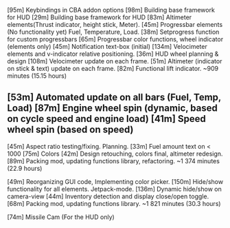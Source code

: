 [95m]  Keybindings in CBA addon options
[98m]  Building base framework for HUD
[29m]  Building base framework for HUD
[83m]  Altimeter elements(Thrust indicator, height stick, Meter).
[45m]  Progressbar elements (No functionality yet) Fuel, Temperature, Load.
[38m]  Setprogress function for custom progressbars
[65m]  Progressbar color functions, wheel indicator (elements only)
[45m]  Notification text-box (initial)
[134m] Velocimeter elements and v-indicator relative positioning.
[36m]  HUD wheel planning & design
[108m] Velocimeter update on each frame.
[51m]  Altimeter (indicator on stick & text) update on each frame.
[82m]  Functional lift indicator.
~909 minutes (15.15 hours)

[53m] Automated update on all bars (Fuel, Temp, Load)
[87m] Engine wheel spin (dynamic, based on cycle speed and engine load)
[41m] Speed wheel spin (based on speed)
---
[45m] Aspect ratio testing/fixing. Planning.
[33m] Fuel amount text on < 1000
[75m] Colors
[42m] Design retouching, colors final, altimeter redesign.
[89m] Packing mod, updating functions library, refactoring.
~1 374 minutes (22.9 hours)

[49m]  Reorganizing GUI code, Implementing color picker.
[150m] Hide/show functionality for all elements. Jetpack-mode.
[136m] Dynamic hide/show on camera-view
[44m]  Inventory detection and display close/open toggle.
[68m]  Packing mod, updating functions library.
~1 821 minutes (30.3 hours)

[74m]  Missile Cam (For the HUD only)